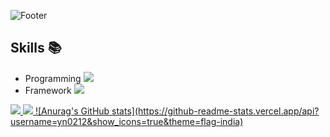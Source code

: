 ![Footer](https://capsule-render.vercel.app/api?type=waving&color=Fae878&height=300&section=footer&text=Welcome&fontSize=70&desc=yn0212%20GitHub%20Profile&fontColor=FFFFFF)


## Skills :books:
- Programming </a><img src="https://img.shields.io/badge/Python-3776AB?style=for-the-badge&logo=Python&logoColor=white">
- Framework <a href="https://opencv.org/" target="_blank"><img src="https://img.shields.io/badge/opencv-ffE660?style=for-the-badge&logo=#5C3EE8&logoColor=ffff99"/>

  
<img src="https://img.shields.io/badge/opencv-5C3EE8?style=for-the-badge&logo=OpenCV&logoColor=white">
<img src="https://img.shields.io/badge/tensorflow-FF6F00?style=for-the-badge&logo=tensorflow&logoColor=white">
![Anurag's GitHub stats](https://github-readme-stats.vercel.app/api?username=yn0212&show_icons=true&theme=flag-india)


